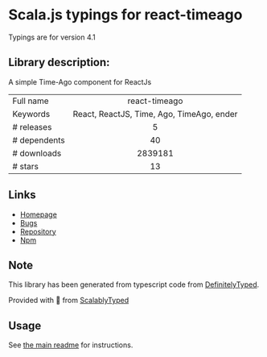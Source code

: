 
# Scala.js typings for react-timeago

Typings are for version 4.1

## Library description:
A simple Time-Ago component for ReactJs

|                    |                 |
| ------------------ | :-------------: |
| Full name          | react-timeago |
| Keywords           | React, ReactJS, Time, Ago, TimeAgo, ender |
| # releases         | 5 |
| # dependents       | 40 |
| # downloads        | 2839181 |
| # stars            | 13 |

## Links
- [Homepage](https://github.com/nmn/react-timeago)
- [Bugs](https://github.com/nmn/react-timeago/issues)
- [Repository](https://github.com/naman34/react-timeago)
- [Npm](https://www.npmjs.com/package/react-timeago)
    


## Note
This library has been generated from typescript code from [DefinitelyTyped](https://definitelytyped.org).

Provided with :purple_heart: from [ScalablyTyped](https://github.com/oyvindberg/ScalablyTyped)

## Usage
See [the main readme](../../readme.md) for instructions.



